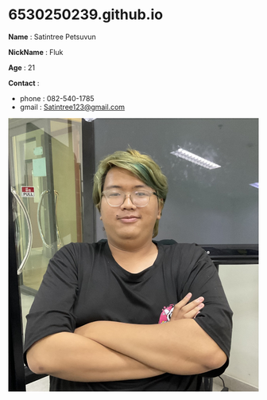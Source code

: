 # 6530250239.github.io
**Name** : Satintree Petsuvun

**NickName** : Fluk

**Age** : 21

**Contact** :
- phone : 082-540-1785
- gmail : Satintree123@gmail.com
  
![Alt text](IMG_0095.jpeg)
